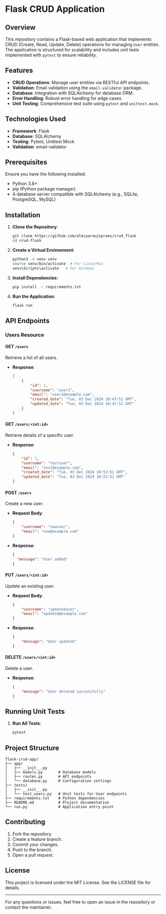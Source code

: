 # Flask CRUD Application

## Overview
This repository contains a Flask-based web application that implements CRUD (Create, Read, Update, Delete) operations for managing `User` entities. The application is structured for scalability and includes unit tests implemented with `pytest` to ensure reliability.

## Features
- **CRUD Operations**: Manage user entities via RESTful API endpoints.
- **Validation**: Email validation using the `email-validator` package.
- **Database**: Integration with SQLAlchemy for database ORM.
- **Error Handling**: Robust error handling for edge cases.
- **Unit Testing**: Comprehensive test suite using `pytest` and `unittest.mock`.

## Technologies Used
- **Framework**: Flask
- **Database**: SQLAlchemy
- **Testing**: Pytest, Unittest Mock
- **Validation**: email-validator

## Prerequisites
Ensure you have the following installed:
- Python 3.8+
- pip (Python package manager)
- A database server compatible with SQLAlchemy (e.g., SQLite, PostgreSQL, MySQL)

## Installation

1. **Clone the Repository**:
   ```bash
   git clone https://github.com/alecyaraujopraes/crud_flask
   cd crud-flask
   ```

2. **Create a Virtual Environment**:
   ```bash
   python3 -m venv venv
   source venv/bin/activate  # For Linux/Mac
   venv\Scripts\activate   # For Windows
   ```

3. **Install Dependencies**:
   ```bash
   pip install -r requirements.txt
   ```

4. **Run the Application**:
   ```bash
   flask run
   ```

## API Endpoints

### Users Resource

#### GET `/users`
Retrieve a list of all users.
- **Response**:
  ```json
  [
      {
          "id": 1,
          "username": "user1",
          "email": "user1@example.com",
          "created_date": "Tue, 03 Dec 2024 10:47:51 GMT",
          "updated_date": "Tue, 03 Dec 2024 10:47:51 GMT"
      }
  ]
  ```

#### GET `/users/<int:id>`
Retrieve details of a specific user.
- **Response**:
  ```json
  {
      "id": 1,
      "username": "testuser",
      "email": "test@example.com",
      "created_date": "Tue, 03 Dec 2024 10:53:51 GMT",
      "updated_date": "Tue, 03 Dec 2024 10:53:51 GMT"
  }
  ```

#### POST `/users`
Create a new user.
- **Request Body**:
  ```json
  {
      "username": "newuser",
      "email": "new@example.com"
  }
  ```
- **Response**:
  ```json
  {
    "message": "User added"
  }
  ```

#### PUT `/users/<int:id>`
Update an existing user.
- **Request Body**:
  ```json
  {
      "username": "updateduser",
      "email": "updated@example.com"
  }
  ```
- **Response**:
  ```json
  {
      "message": "User updated"
  }
  ```

#### DELETE `/users/<int:id>`
Delete a user.
- **Response**:
  ```json
  {
      "message": "User deleted successfully"
  }
  ```

## Running Unit Tests

1. **Run All Tests**:
   ```bash
   pytest
   ```

## Project Structure
```
flask-crud-app/
├── app/
│   ├── __init__.py
│   ├── models.py       # Database models
│   ├── routes.py       # API endpoints
│   └── database.py     # Configuration settings
├── tests/
│   ├── __init__.py
│   └── test_users.py   # Unit tests for User endpoints
├── requirements.txt    # Python dependencies
├── README.md           # Project documentation
└── run.py              # Application entry point
```

## Contributing

1. Fork the repository.
2. Create a feature branch.
3. Commit your changes.
4. Push to the branch.
5. Open a pull request.

## License
This project is licensed under the MIT License. See the LICENSE file for details.

---

For any questions or issues, feel free to open an issue in the repository or contact the maintainer.
